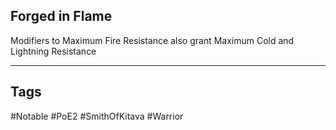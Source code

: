 ## Forged in Flame
Modifiers to Maximum Fire Resistance also grant Maximum Cold and Lightning Resistance

---
## Tags
#Notable
#PoE2
#SmithOfKitava
#Warrior
